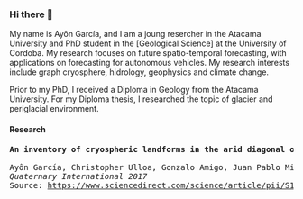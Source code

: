 ### Hi there 👋

My name is Ayôn García, and I am a joung resercher in the Atacama University and PhD student in the [Geological Science] at the University of Cordoba. My research focuses on future spatio-temporal forecasting, with applications on forecasting for autonomous vehicles. My research interests include graph cryosphere, hidrology, geophysics and climate change.

Prior to my PhD, I received a Diploma in Geology from the Atacama University. For my Diploma thesis, I researched the topic of glacier and periglacial environment.

#### Research

<pre>
<b>An inventory of cryospheric landforms in the arid diagonal of South America (high Central Andes, Atacama region, Chile)
</b>
Ayôn García, Christopher Ulloa, Gonzalo Amigo, Juan Pablo Milana, Catherine Medina
<em>Quaternary International 2017</em>
Source: <a href="https://www.sciencedirect.com/science/article/pii/S1040618216310564">https://www.sciencedirect.com/science/article/pii/S1040618216310564</a>
</pre>
